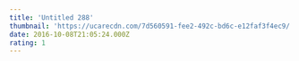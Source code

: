 ```yaml
---
title: 'Untitled 288'
thumbnail: 'https://ucarecdn.com/7d560591-fee2-492c-bd6c-e12faf3f4ec9/'
date: 2016-10-08T21:05:24.000Z
rating: 1
---
```

